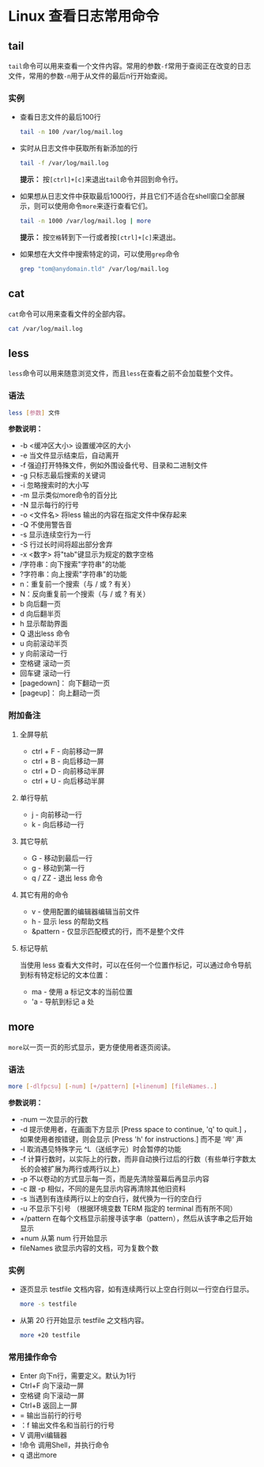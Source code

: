 # Linux 查看日志常用命令

## tail

`tail`命令可以用来查看一个文件内容。常用的参数`-f`常用于查阅正在改变的日志文件，常用的参数`-n`用于从文件的最后n行开始查阅。

### 实例

* 查看日志文件的最后100行

	```sh
	tail -n 100 /var/log/mail.log
	```

* 实时从日志文件中获取所有新添加的行

	```sh
	tail -f /var/log/mail.log
	```
	**提示：** 按`[ctrl]+[c]`来退出`tail`命令并回到命令行。

* 如果想从日志文件中获取最后1000行，并且它们不适合在shell窗口全部展示，则可以使用命令`more`来逐行查看它们。

	```sh
	tail -n 1000 /var/log/mail.log | more
	```
	**提示：** 按`空格`转到下一行或者按`[ctrl]+[c]`来退出。

* 如果想在大文件中搜索特定的词，可以使用`grep`命令

	```sh
	grep "tom@anydomain.tld" /var/log/mail.log
	```

## cat

`cat`命令可以用来查看文件的全部内容。

```sh
cat /var/log/mail.log
```

## less

`less`命令可以用来随意浏览文件，而且`less`在查看之前不会加载整个文件。

### 语法

```sh
less [参数] 文件 
```

**参数说明：**

* -b <缓冲区大小> 设置缓冲区的大小
* -e 当文件显示结束后，自动离开
* -f 强迫打开特殊文件，例如外围设备代号、目录和二进制文件
* -g 只标志最后搜索的关键词
* -i 忽略搜索时的大小写
* -m 显示类似more命令的百分比
* -N 显示每行的行号
* -o <文件名> 将less 输出的内容在指定文件中保存起来
* -Q 不使用警告音
* -s 显示连续空行为一行
* -S 行过长时间将超出部分舍弃
* -x <数字> 将"tab"键显示为规定的数字空格
* /字符串：向下搜索"字符串"的功能
* ?字符串：向上搜索"字符串"的功能
* n：重复前一个搜索（与 / 或 ? 有关）
* N：反向重复前一个搜索（与 / 或 ? 有关）
* b 向后翻一页
* d 向后翻半页
* h 显示帮助界面
* Q 退出less 命令
* u 向前滚动半页
* y 向前滚动一行
* 空格键 滚动一页
* 回车键 滚动一行
* [pagedown]： 向下翻动一页
* [pageup]： 向上翻动一页

### 附加备注

1. 全屏导航

	* ctrl + F - 向前移动一屏
	* ctrl + B - 向后移动一屏
	* ctrl + D - 向前移动半屏
	* ctrl + U - 向后移动半屏

2. 单行导航

	* j - 向前移动一行
	* k - 向后移动一行

3. 其它导航

	* G - 移动到最后一行
	* g - 移动到第一行
	* q / ZZ - 退出 less 命令

4. 其它有用的命令

	* v - 使用配置的编辑器编辑当前文件
	* h - 显示 less 的帮助文档
	* &pattern - 仅显示匹配模式的行，而不是整个文件

5. 标记导航

	当使用 less 查看大文件时，可以在任何一个位置作标记，可以通过命令导航到标有特定标记的文本位置：

	* ma - 使用 a 标记文本的当前位置
	* 'a - 导航到标记 a 处

## more

`more`以一页一页的形式显示，更方便使用者逐页阅读。

### 语法

```sh
more [-dlfpcsu] [-num] [+/pattern] [+linenum] [fileNames..]
```

**参数说明：**

* -num 一次显示的行数
* -d 提示使用者，在画面下方显示 [Press space to continue, 'q' to quit.] ，如果使用者按错键，则会显示 [Press 'h' for instructions.] 而不是 '哔' 声
* -l 取消遇见特殊字元 ^L（送纸字元）时会暂停的功能
* -f 计算行数时，以实际上的行数，而非自动换行过后的行数（有些单行字数太长的会被扩展为两行或两行以上）
* -p 不以卷动的方式显示每一页，而是先清除萤幕后再显示内容
* -c 跟 -p 相似，不同的是先显示内容再清除其他旧资料
* -s 当遇到有连续两行以上的空白行，就代换为一行的空白行
* -u 不显示下引号 （根据环境变数 TERM 指定的 terminal 而有所不同）
* +/pattern 在每个文档显示前搜寻该字串（pattern），然后从该字串之后开始显示
* +num 从第 num 行开始显示
* fileNames 欲显示内容的文档，可为复数个数

### 实例

* 逐页显示 testfile 文档内容，如有连续两行以上空白行则以一行空白行显示。

	```sh
	more -s testfile
	```

* 从第 20 行开始显示 testfile 之文档内容。

	```sh
	more +20 testfile
	```

### 常用操作命令

* Enter 向下n行，需要定义。默认为1行
* Ctrl+F 向下滚动一屏
* 空格键 向下滚动一屏
* Ctrl+B 返回上一屏
* = 输出当前行的行号
* ：f 输出文件名和当前行的行号
* V 调用vi编辑器
* !命令 调用Shell，并执行命令
* q 退出more



